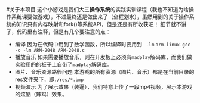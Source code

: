 #关于本项目
这个小游戏是我们大三**操作系统**的实践实训课程（我也不知道为啥操作系统课要做游戏），不过最终还是做出来了（全程划水），虽然用到的关于操作系统的知识只有内存映射和fork()等系统API，但是还是有所收获吧！
细节就不讲了，代码里有注释，但是有几个要注意的点：
- 编译
因为在代码中用到了数学函数，所以编译时要用到 ` -lm`
`arm-linux-gcc -o -lm ARM-2048 ARM-2048.c`
- 播放音乐
如果需要播放音乐，则在开发板上必须有`madplay`解码库，而我们做实验用的的板子上自带了`madplay`解码库。
- 图片、音乐资源路径问题
本游戏的所有资源（图片、音乐）都是在当前目录的res文件夹下，即`./res/*.bmp`
- 视频演示
为了展示效果（装逼），我们特意上传了一段mp4视频，展示本游戏的炫酷（辣鸡）效果。

